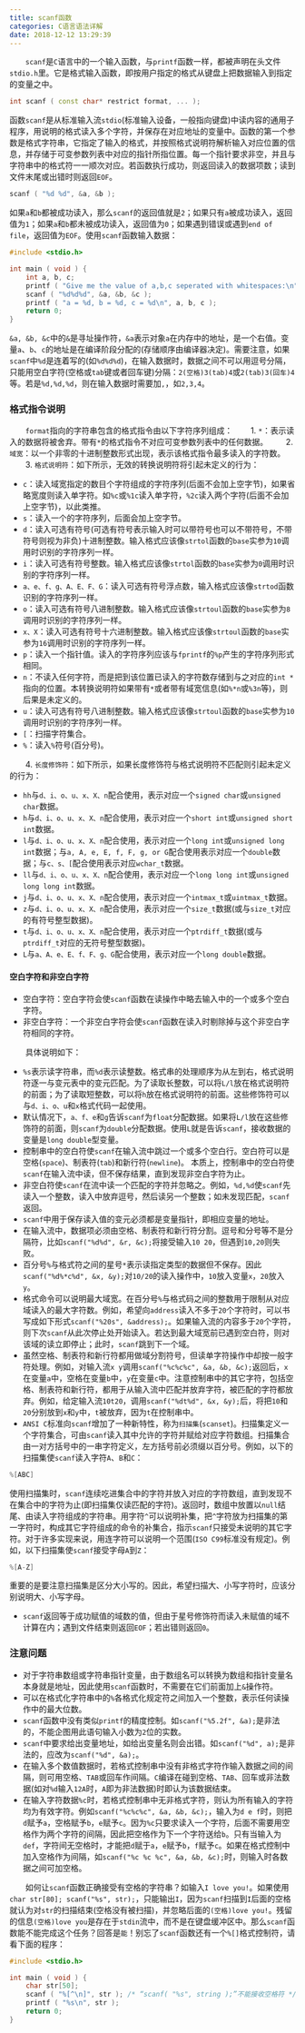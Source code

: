 ```yaml
---
title: scanf函数
categories: C语言语法详解
date: 2018-12-12 13:29:39
---
```

&emsp;&emsp;`scanf`是`C`语言中的一个输入函数，与`printf`函数一样，都被声明在头文件`stdio.h`里。它是格式输入函数，即按用户指定的格式从键盘上把数据输入到指定的变量之中。<!--more-->

``` cpp
int scanf ( const char* restrict format, ... );
```

函数`scanf`是从标准输入流`stdio`(标准输入设备，一般指向键盘)中读内容的通用子程序，用说明的格式读入多个字符，并保存在对应地址的变量中。函数的第一个参数是格式字符串，它指定了输入的格式，并按照格式说明符解析输入对应位置的信息，并存储于可变参数列表中对应的指针所指位置。每一个指针要求非空，并且与字符串中的格式符一一顺次对应。若函数执行成功，则返回读入的数据项数；读到文件末尾或出错时则返回`EOF`。

``` cpp
scanf ( "%d %d", &a, &b );
```

如果`a`和`b`都被成功读入，那么`scanf`的返回值就是`2`；如果只有`a`被成功读入，返回值为`1`；如果`a`和`b`都未被成功读入，返回值为`0`；如果遇到错误或遇到`end of file`，返回值为`EOF`。使用`scanf`函数输入数据：

``` cpp
#include <stdio.h>

int main ( void ) {
    int a, b, c;
    printf ( "Give me the value of a,b,c seperated with whitespaces:\n" );
    scanf ( "%d%d%d", &a, &b, &c );
    printf ( "a = %d, b = %d, c = %d\n", a, b, c );
    return 0;
}
```

`&a, &b, &c`中的`&`是寻址操作符，`&a`表示对象`a`在内存中的地址，是一个右值。变量`a`、`b`、`c`的地址是在编译阶段分配的(存储顺序由编译器决定)。需要注意，如果`scanf`中`%d`是连着写的(如`%d%d%d`)，在输入数据时，数据之间不可以用逗号分隔，只能用空白字符(空格或`tab`键或者回车键)分隔：`2(空格)3(tab)4`或`2(tab)3(回车)4`等。若是`%d,%d,%d`，则在输入数据时需要加`,`，如`2,3,4`。

### 格式指令说明

&emsp;&emsp;`format`指向的字符串包含的格式指令由以下字符序列组成：
&emsp;&emsp;1. `*`：表示读入的数据将被舍弃。带有`*`的格式指令不对应可变参数列表中的任何数据。
&emsp;&emsp;2. `域宽`：以一个非零的十进制整数形式出现，表示该格式指令最多读入的字符数。
&emsp;&emsp;3. `格式说明符`：如下所示，无效的转换说明符将引起未定义的行为：

- `c`：读入域宽指定的数目个字符组成的字符序列(后面不会加上空字节)，如果省略宽度则读入单字符。如`%c`或`%1c`读入单字符，`%2c`读入两个字符(后面不会加上空字节)，以此类推。
- `s`：读入一个的字符序列，后面会加上空字节。
- `d`：读入可选有符号(可选有符号表示输入时可以带符号也可以不带符号，不带符号则视为非负)十进制整数。输入格式应该像`strtol`函数的`base`实参为`10`调用时识别的字符序列一样。
- `i`：读入可选有符号整数。输入格式应该像`strtol`函数的`base`实参为`0`调用时识别的字符序列一样。
- `a、e、f、g、A、E、F、G`：读入可选有符号浮点数，输入格式应该像`strtod`函数识别的字符序列一样。
- `o`：读入可选有符号八进制整数。输入格式应该像`strtoul`函数的`base`实参为`8`调用时识别的字符序列一样。
- `x、X`：读入可选有符号十六进制整数。输入格式应该像`strtoul`函数的`base`实参为`16`调用时识别的字符序列一样。
- `p`：读入一个指针值。读入的字符序列应该与`fprintf`的`%p`产生的字符序列形式相同。
- `n`：不读入任何字符，而是把到该位置已读入的字符数存储到与之对应的`int *`指向的位置。本转换说明符如果带有`*`或者带有域宽信息(如`%*n`或`%3n`等)，则后果是未定义的。
- `u`：读入可选有符号八进制整数。输入格式应该像`strtoul`函数的`base`实参为`10`调用时识别的字符序列一样。
- `[`：扫描字符集合。
- `%`：读入`%`符号(百分号)。

&emsp;&emsp;4. `长度修饰符`：如下所示，如果长度修饰符与格式说明符不匹配则引起未定义的行为：

- `hh`与`d、i、o、u、x、X、n`配合使用，表示对应一个`signed char`或`unsigned char`数据。
- `h`与`d、i、o、u、x、X、n`配合使用，表示对应一个`short int`或`unsigned short int`数据。
- `l`与`d、i、o、u、x、X、n`配合使用，表示对应一个`long int`或`unsigned long int`数据；与`a, A, e, E, f, F, g, or G`配合使用表示对应一个`double`数据；与`c、s、[`配合使用表示对应`wchar_t`数据。
- `ll`与`d、i、o、u、x、X、n`配合使用，表示对应一个`long long int`或`unsigned long long int`数据。
- `j`与`d、i、o、u、x、X、n`配合使用，表示对应一个`intmax_t`或`uintmax_t`数据。
- `z`与`d、i、o、u、x、X、n`配合使用，表示对应一个`size_t`数据(或与`size_t`对应的有符号整型数据)。
- `t`与`d、i、o、u、x、X、n`配合使用，表示对应一个`ptrdiff_t`数据(或与`ptrdiff_t`对应的无符号整型数据)。
- `L`与`a、A、e、E、f、F、g、G`配合使用，表示对应一个`long double`数据。

#### 空白字符和非空白字符

- 空白字符：空白字符会使`scanf`函数在读操作中略去输入中的一个或多个空白字符。
- 非空白字符：一个非空白字符会使`scanf`函数在读入时剔除掉与这个非空白字符相同的字符。

&emsp;&emsp;具体说明如下：

- `%s`表示读字符串，而`%d`表示读整数。格式串的处理顺序为从左到右，格式说明符逐一与变元表中的变元匹配。为了读取长整数，可以将`L/l`放在格式说明符的前面；为了读取短整数，可以将`h`放在格式说明符的前面。这些修饰符可以与`d、i、o、u`和`x`格式代码一起使用。
- 默认情况下，`a、f、e`和`g`告诉`scanf`为`float`分配数据。如果将`L/l`放在这些修饰符的前面，则`scanf`为`double`分配数据。使用`L`就是告诉`scanf`，接收数据的变量是`long double`型变量。
- 控制串中的空白符使`scanf`在输入流中跳过一个或多个空白行。空白符可以是空格(`space`)、制表符(`tab`)和新行符(`newline`)。 本质上，控制串中的空白符使`scanf`在输入流中读，但不保存结果，直到发现非空白字符为止。
- 非空白符使`scanf`在流中读一个匹配的字符并忽略之。例如，`%d,%d`使`scanf`先读入一个整数，读入中放弃逗号，然后读另一个整数；如未发现匹配，`scanf`返回。
- `scanf`中用于保存读入值的变元必须都是变量指针，即相应变量的地址。
- 在输入流中，数据项必须由空格、制表符和新行符分割。逗号和分号等不是分隔符，比如`scanf("%d%d", &r, &c);`将接受输入`10 20`，但遇到`10,20`则失败。
- 百分号`%`与格式符之间的星号`*`表示读指定类型的数据但不保存。因此`scanf("%d%*c%d", &x, &y);`对`10/20`的读入操作中，`10`放入变量`x`，`20`放入`y`。
- 格式命令可以说明最大域宽。在百分号`%`与格式码之间的整数用于限制从对应域读入的最大字符数。例如，希望向`address`读入不多于`20`个字符时，可以书写成如下形式`scanf("%20s", &address);`。如果输入流的内容多于`20`个字符，则下次`scanf`从此次停止处开始读入。若达到最大域宽前已遇到空白符，则对该域的读立即停止；此时，`scanf`跳到下一个域。
- 虽然空格、制表符和新行符都用做域分割符号，但读单字符操作中却按一般字符处理。例如，对输入流`x y`调用`scanf("%c%c%c", &a, &b, &c);`返回后，`x`在变量`a`中，空格在变量`b`中，`y`在变量`c`中。注意控制串中的其它字符，包括空格、制表符和新行符，都用于从输入流中匹配并放弃字符，被匹配的字符都放弃。例如，给定输入流`10t20`，调用`scanf("%dt%d", &x, &y);`后，将把`10`和`20`分别放到`x`和`y`中，`t`被放弃，因为`t`在控制串中。
- `ANSI C`标准向`scanf`增加了一种新特性，称为`扫描集`(`scanset`)。扫描集定义一个字符集合，可由`scanf`读入其中允许的字符并赋给对应字符数组。扫描集合由一对方括号中的一串字符定义，左方括号前必须缀以百分号。例如，以下的扫描集使`scanf`读入字符`A`、`B`和`C`：

``` cpp
%[ABC]
```

使用扫描集时，`scanf`连续吃进集合中的字符并放入对应的字符数组，直到发现不在集合中的字符为止(即扫描集仅读匹配的字符)。返回时，数组中放置以`null`结尾、由读入字符组成的字符串。用字符`^`可以说明补集，把`^`字符放为扫描集的第一字符时，构成其它字符组成的命令的补集合，指示`scanf`只接受未说明的其它字符。对于许多实现来说，用连字符可以说明一个范围(`ISO C99`标准没有规定)。例如，以下扫描集使`scanf`接受字母`A`到`Z`：

``` cpp
%[A-Z]
```

重要的是要注意扫描集是区分大小写的。因此，希望扫描大、小写字符时，应该分别说明大、小写字母。

- `scanf`返回等于成功赋值的域数的值，但由于星号修饰符而读入未赋值的域不计算在内；遇到文件结束则返回`EOF`；若出错则返回`0`。

### 注意问题

- 对于字符串数组或字符串指针变量，由于数组名可以转换为数组和指针变量名本身就是地址，因此使用`scanf`函数时，不需要在它们前面加上`&`操作符。
- 可以在格式化字符串中的`%`各格式化规定符之间加入一个整数，表示任何读操作中的最大位数。
- `scanf`函数中没有类似`printf`的精度控制。如`scanf("%5.2f", &a);`是非法的，不能企图用此语句输入小数为`2`位的实数。
- `scanf`中要求给出变量地址，如给出变量名则会出错。如`scanf("%d", a);`是非法的，应改为`scanf("%d", &a);`。
- 在输入多个数值数据时，若格式控制串中没有非格式字符作输入数据之间的间隔，则可用空格、`TAB`或回车作间隔。`C`编译在碰到空格、`TAB`、回车或非法数据(如对`%d`输入`12A`时，`A`即为非法数据)时即认为该数据结束。
- 在输入字符数据`%c`时，若格式控制串中无非格式字符，则认为所有输入的字符均为有效字符。例如`scanf("%c%c%c", &a, &b, &c);`，输入为`d e f`时，则把`d`赋予`a`，空格赋予`b`，`e`赋予`c`。因为`%c`只要求读入一个字符，后面不需要用空格作为两个字符的间隔，因此把空格作为下一个字符送给`b`。只有当输入为`def`，字符间无空格时，才能把`d`赋于`a`，`e`赋予`b`，`f`赋予`c`。如果在格式控制中加入空格作为间隔，如`scanf("%c %c %c", &a, &b, &c);`时，则输入时各数据之间可加空格。

&emsp;&emsp;如何让`scanf`函数正确接受有空格的字符串？如输入`I love you!`。如果使用`char str[80]; scanf("%s", str);`，只能输出`I`，因为`scanf`扫描到`I`后面的空格就认为对`str`的扫描结束(空格没有被扫描)，并忽略后面的`(空格)love you!`。残留的信息`(空格)love you`是存在于`stdin`流中，而不是在键盘缓冲区中。那么`scanf`函数能不能完成这个任务？回答是`能`！别忘了`scanf`函数还有一个`%[]`格式控制符，请看下面的程序：

``` cpp
#include <stdio.h>

int main ( void ) {
    char str[50];
    scanf ( "%[^\n]", str ); /* “scanf( "%s", string );”不能接收空格符 */
    printf ( "%s\n", str );
    return 0;
}
```